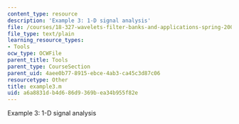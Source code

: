 ```yaml
---
content_type: resource
description: 'Example 3: 1-D signal analysis'
file: /courses/18-327-wavelets-filter-banks-and-applications-spring-2003/a6a8831db4d686d9369bea34b955f82e_example3.m
file_type: text/plain
learning_resource_types:
- Tools
ocw_type: OCWFile
parent_title: Tools
parent_type: CourseSection
parent_uid: 4aee0b77-8915-ebce-4ab3-ca45c3d87c06
resourcetype: Other
title: example3.m
uid: a6a8831d-b4d6-86d9-369b-ea34b955f82e
---
```

Example 3: 1-D signal analysis

